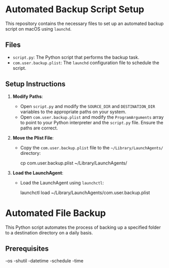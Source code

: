 # Automated Backup Script Setup

This repository contains the necessary files to set up an automated backup script on macOS using `launchd`.

## Files

- `script.py`: The Python script that performs the backup task.
- `com.user.backup.plist`: The `launchd` configuration file to schedule the script.

## Setup Instructions

1. **Modify Paths**:
   - Open `script.py` and modify the `SOURCE_DIR` and `DESTINATION_DIR` variables to the appropriate paths on your system.
   - Open `com.user.backup.plist` and modify the `ProgramArguments` array to point to your Python interpreter and the `script.py` file. Ensure the paths are correct.

2. **Move the Plist File**:
   - Copy the `com.user.backup.plist` file to the `~/Library/LaunchAgents/` directory:
     
     cp com.user.backup.plist ~/Library/LaunchAgents/
     

3. **Load the LaunchAgent**:
   - Load the LaunchAgent using `launchctl`:
     
     launchctl load ~/Library/LaunchAgents/com.user.backup.plist
     

# Automated File Backup

This Python script automates the process of backing up a specified folder to a destination directory on a daily basis.

## Prerequisites

-os
-shutil
-datetime
-schedule
-time
